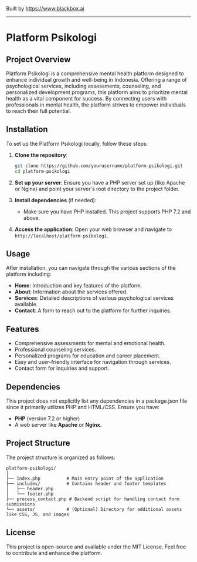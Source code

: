 
Built by https://www.blackbox.ai

---

# Platform Psikologi

## Project Overview
Platform Psikologi is a comprehensive mental health platform designed to enhance individual growth and well-being in Indonesia. Offering a range of psychological services, including assessments, counseling, and personalized development programs, this platform aims to prioritize mental health as a vital component for success. By connecting users with professionals in mental health, the platform strives to empower individuals to reach their full potential.

## Installation
To set up the Platform Psikologi locally, follow these steps:

1. **Clone the repository**:
   ```bash
   git clone https://github.com/yourusername/platform-psikologi.git
   cd platform-psikologi
   ```

2. **Set up your server**:
   Ensure you have a PHP server set up (like Apache or Nginx) and point your server's root directory to the project folder.

3. **Install dependencies** (if needed):
   - Make sure you have PHP installed. This project supports PHP 7.2 and above.

4. **Access the application**:
   Open your web browser and navigate to `http://localhost/platform-psikologi`.

## Usage
After installation, you can navigate through the various sections of the platform including:
- **Home**: Introduction and key features of the platform.
- **About**: Information about the services offered.
- **Services**: Detailed descriptions of various psychological services available.
- **Contact**: A form to reach out to the platform for further inquiries.

## Features
- Comprehensive assessments for mental and emotional health.
- Professional counseling services.
- Personalized programs for education and career placement.
- Easy and user-friendly interface for navigation through services.
- Contact form for inquiries and support.

## Dependencies
This project does not explicitly list any dependencies in a package.json file since it primarily utilizes PHP and HTML/CSS. Ensure you have:
- **PHP** (version 7.2 or higher)
- A web server like **Apache** or **Nginx**.

## Project Structure
The project structure is organized as follows:

```
platform-psikologi/
│
├── index.php          # Main entry point of the application
├── includes/          # Contains header and footer templates
│   ├── header.php     
│   └── footer.php     
├── process_contact.php # Backend script for handling contact form submissions
└── assets/            # (Optional) Directory for additional assets like CSS, JS, and images
```

## License
This project is open-source and available under the MIT License. Feel free to contribute and enhance the platform.